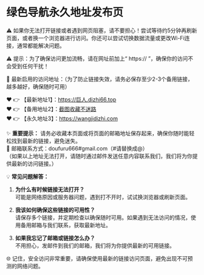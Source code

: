 # 绿色导航永久地址发布页
⚠️ 如果你无法打开链接或者遇到网页阻塞，请不要担心！尝试等待约5分钟再刷新页面，或者换一个浏览器进行访问。你还可以尝试切换数据流量或更改Wi-Fi连接，通常都能解决问题。

⚠️ 提示：为了确保访问更加流畅，请在网址前加上“ https:// ”，确保你的访问不会受到任何干扰！

🌟 最新启用的访问地址：（为了防止链接失效，请务必保存至少2-3个备用链接，越多越好，确保随时可用）

❤️ 👉 【最新地址1】：https://巨人.dizhi66.top  
❤️ 👉 【备用地址2】：[截图收藏不迷路](https://dizhi66.top )  
❤️ 👉 【永久地址3】：https://wangjidizhi.com

✨ **重要提示：** 请务必收藏本页面或将页面的邮箱地址保存起来，确保你随时能轻松找到最新的链接，避免迷失。  
📧 邮箱联系方式：doufuru666#gmail.com（#请替换成@）  
（如果以上地址无法打开，请随时通过邮件发送任意内容联系我们，我们将为你提供最新的访问链接。）

💡 **常见问题解答：**  
1. **为什么有时候链接无法打开？**  
   可能是网络原因或服务器问题，遇到打不开时，试试换浏览器或刷新页面。

2. **我该如何确保这些链接的可用性？**  
   请保存多个链接，并定期检查以确保随时可用。如果遇到无法访问的情况，使用备用邮箱与我们联系，获取最新地址。

3. **如果我忘记了邮箱或链接怎么办？**  
   不用担心，发邮件到我们的邮箱，我们将为你提供最新的可用链接。

🌐 记住，安全访问非常重要，请确保使用最新的链接访问页面，避免出现不可预测的网络问题。
